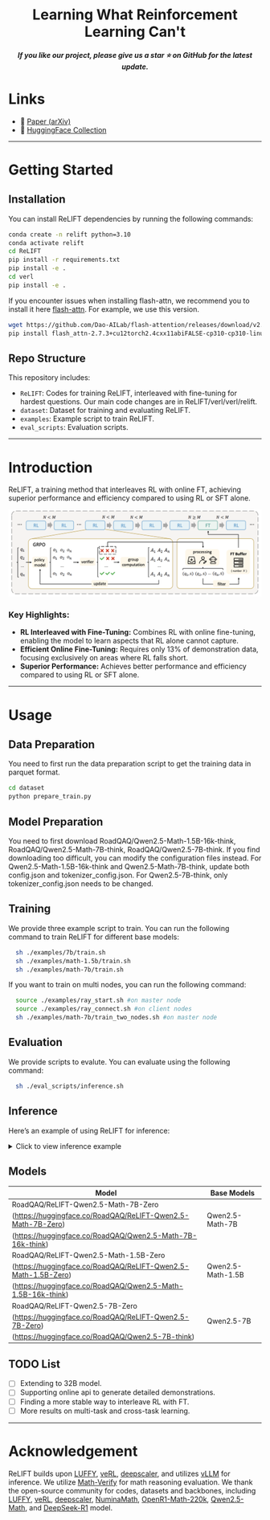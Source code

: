 <h1 align="center"> Learning What Reinforcement Learning Can't</h1>

<h5 align="center"> If you like our project, please give us a star ⭐ on GitHub for the latest update.</h5>

# Links

- 📜 [Paper (arXiv)]()  
- 🤗 [HuggingFace Collection](https://huggingface.co/collections/RoadQAQ/relift-684535e199a909cad16d8b05)

---

# Getting Started

## Installation

You can install ReLIFT dependencies by running the following commands:
```bash
conda create -n relift python=3.10
conda activate relift
cd ReLIFT
pip install -r requirements.txt
pip install -e .
cd verl
pip install -e .
```

If you encounter issues when installing flash-attn, we recommend you to install it here 
[flash-attn](https://github.com/Dao-AILab/flash-attention/releases/tag/v2.7.3). For example, we use this version. 
```bash
wget https://github.com/Dao-AILab/flash-attention/releases/download/v2.7.3/flash_attn-2.7.3+cu12torch2.4cxx11abiFALSE-cp310-cp310-linux_x86_64.whl
pip install flash_attn-2.7.3+cu12torch2.4cxx11abiFALSE-cp310-cp310-linux_x86_64.whl
```

## Repo Structure

This repository includes:

- `ReLIFT`: Codes for training ReLIFT, interleaved with fine-tuning for hardest questions. Our main code changes are in ReLIFT/verl/verl/relift.
- `dataset`: Dataset for training and evaluating ReLIFT. 
- `examples`: Example script to train ReLIFT.
- `eval_scripts`: Evaluation scripts.

---

# Introduction

ReLIFT, a training method that interleaves RL with online FT, achieving superior performance and efficiency compared to using RL or SFT alone.

![overview](./figures/framework.png)

### Key Highlights:
- **RL Interleaved with Fine-Tuning:** Combines RL with online fine-tuning, enabling the model to learn aspects that RL alone cannot capture.
- **Efficient Online Fine-Tuning:** Requires only 13% of demonstration data, focusing exclusively on areas where RL falls short.
- **Superior Performance:** Achieves better performance and efficiency compared to using RL or SFT alone.

---

# Usage

## Data Preparation
You need to first run the data preparation script to get the training data in parquet format.
```bash
cd dataset
python prepare_train.py
```

## Model Preparation
You need to first download RoadQAQ/Qwen2.5-Math-1.5B-16k-think, RoadQAQ/Qwen2.5-Math-7B-think, RoadQAQ/Qwen2.5-7B-think. If you find downloading too difficult, you can modify the configuration files instead. For Qwen2.5-Math-1.5B-16k-think and Qwen2.5-Math-7B-think, update both config.json and tokenizer_config.json. For Qwen2.5-7B-think, only tokenizer_config.json needs to be changed.


## Training
We provide three example script to train. You can run the following command to train ReLIFT for different base models:

```bash
  sh ./examples/7b/train.sh
  sh ./examples/math-1.5b/train.sh
  sh ./examples/math-7b/train.sh
```

If you want to train on multi nodes, you can run the following command:

```bash
  source ./examples/ray_start.sh #on master node
  source ./examples/ray_connect.sh #on client nodes
  sh ./examples/math-7b/train_two_nodes.sh #on master node
```

## Evaluation
We provide scripts to evalute. You can evaluate using the following command:

```bash
  sh ./eval_scripts/inference.sh
```


## Inference

Here’s an example of using ReLIFT for inference:

<details>
<summary>Click to view inference example</summary>

```python
from transformers import AutoTokenizer
from vllm import LLM, SamplingParams

model_path="RoadQAQ/ReLIFT-Qwen2.5-Math-7B-Zero"

question = "which number is larger? 9.11 or 9.9?"

tokenizer = AutoTokenizer.from_pretrained(model_path)
messages = [{"role": "user", "content": question}]
chat = tokenizer.apply_chat_template(messages, tokenize=False, add_generation_prompt=True)

llm = LLM(model=model_path)
params = SamplingParams(temperature=0.6, max_tokens=8192)
outputs = llm.generate([chat], params)
print(outputs[0].outputs[0].text)
```

</details>


## Models

| **Model**                          | **Base Models** |
|-----------------------------------|------------------|
| RoadQAQ/ReLIFT-Qwen2.5-Math-7B-Zero
(https://huggingface.co/RoadQAQ/ReLIFT-Qwen2.5-Math-7B-Zero) |  Qwen2.5-Math-7B
(https://huggingface.co/RoadQAQ/Qwen2.5-Math-7B-16k-think) |
| RoadQAQ/ReLIFT-Qwen2.5-Math-1.5B-Zero
(https://huggingface.co/RoadQAQ/ReLIFT-Qwen2.5-Math-1.5B-Zero) | Qwen2.5-Math-1.5B
(https://huggingface.co/RoadQAQ/Qwen2.5-Math-1.5B-16k-think) |
| RoadQAQ/ReLIFT-Qwen2.5-7B-Zero
(https://huggingface.co/RoadQAQ/ReLIFT-Qwen2.5-7B-Zero) | Qwen2.5-7B
(https://huggingface.co/RoadQAQ/Qwen2.5-7B-think) |

## TODO List
- [ ] Extending to 32B model.
- [ ] Supporting online api to generate detailed demonstrations.
- [ ] Finding a more stable way to interleave RL with FT.
- [ ] More results on multi-task and cross-task learning.

---

# Acknowledgement

ReLIFT builds upon [LUFFY](https://github.com/ElliottYan/LUFFY), [veRL](https://github.com/volcengine/verl), [deepscaler](https://github.com/agentica-project/rllm), and utilizes [vLLM](https://github.com/vllm-project/vllm) for inference. We utilize [Math-Verify](https://github.com/huggingface/Math-Verify) for math reasoning evaluation. We thank the open-source community for codes, datasets and backbones, including [LUFFY](https://github.com/ElliottYan/LUFFY), [veRL](https://github.com/volcengine/verl), [deepscaler](https://github.com/agentica-project/rllm), [NuminaMath](https://huggingface.co/datasets/AI-MO/NuminaMath-CoT), [OpenR1-Math-220k](https://huggingface.co/datasets/open-r1/OpenR1-Math-220k), [Qwen2.5-Math](https://github.com/QwenLM/Qwen2.5-Math), and [DeepSeek-R1](https://github.com/deepseek-ai/deepseek-r1) model. 



